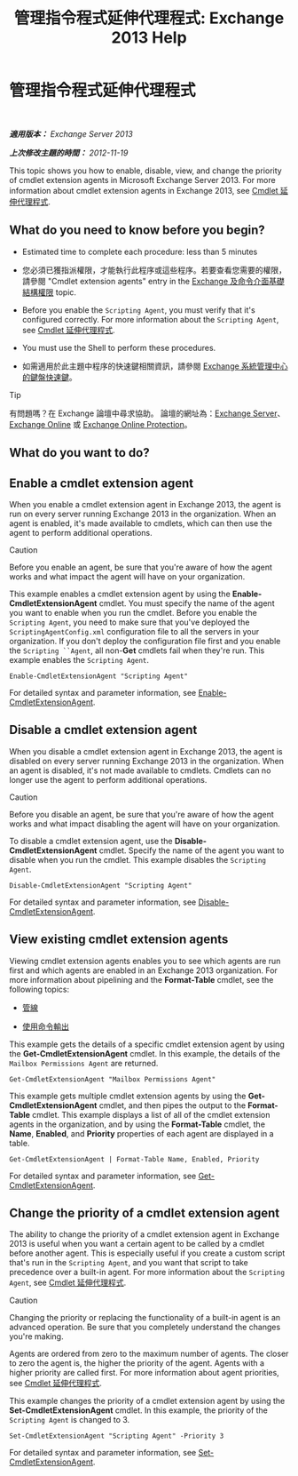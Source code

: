 ﻿---
title: '管理指令程式延伸代理程式: Exchange 2013 Help'
TOCTitle: 管理指令程式延伸代理程式
ms:assetid: 9141b3cb-ad13-4415-be2f-aa89f91445f5
ms:mtpsurl: https://technet.microsoft.com/zh-tw/library/Dd298143(v=EXCHG.150)
ms:contentKeyID: 50554031
ms.date: 03/28/2018
mtps_version: v=EXCHG.150
ms.translationtype: HT
---

# 管理指令程式延伸代理程式

 

_**適用版本：** Exchange Server 2013_

_**上次修改主題的時間：** 2012-11-19_

This topic shows you how to enable, disable, view, and change the priority of cmdlet extension agents in Microsoft Exchange Server 2013. For more information about cmdlet extension agents in Exchange 2013, see [Cmdlet 延伸代理程式](cmdlet-extension-agents-exchange-2013-help.md).

## What do you need to know before you begin?

  - Estimated time to complete each procedure: less than 5 minutes

  - 您必須已獲指派權限，才能執行此程序或這些程序。若要查看您需要的權限，請參閱 "Cmdlet extension agents" entry in the [Exchange 及命令介面基礎結構權限](exchange-and-shell-infrastructure-permissions-exchange-2013-help.md) topic.

  - Before you enable the `Scripting Agent`, you must verify that it's configured correctly. For more information about the `Scripting Agent`, see [Cmdlet 延伸代理程式](cmdlet-extension-agents-exchange-2013-help.md).

  - You must use the Shell to perform these procedures.

  - 如需適用於此主題中程序的快速鍵相關資訊，請參閱 [Exchange 系統管理中心的鍵盤快速鍵](keyboard-shortcuts-in-the-exchange-admin-center-exchange-online-protection-help.md)。


> [!TIP]  
> 有問題嗎？在 Exchange 論壇中尋求協助。 論壇的網址為：<a href="https://go.microsoft.com/fwlink/p/?linkid=60612">Exchange Server</a>、 <a href="https://go.microsoft.com/fwlink/p/?linkid=267542">Exchange Online</a> 或 <a href="https://go.microsoft.com/fwlink/p/?linkid=285351">Exchange Online Protection</a>。




## What do you want to do?

## Enable a cmdlet extension agent

When you enable a cmdlet extension agent in Exchange 2013, the agent is run on every server running Exchange 2013 in the organization. When an agent is enabled, it's made available to cmdlets, which can then use the agent to perform additional operations.


> [!CAUTION]  
> Before you enable an agent, be sure that you're aware of how the agent works and what impact the agent will have on your organization.




This example enables a cmdlet extension agent by using the **Enable-CmdletExtensionAgent** cmdlet. You must specify the name of the agent you want to enable when you run the cmdlet. Before you enable the `Scripting Agent`, you need to make sure that you've deployed the `ScriptingAgentConfig.xml` configuration file to all the servers in your organization. If you don't deploy the configuration file first and you enable the `Scripting ``Agent`, all non-**Get** cmdlets fail when they're run. This example enables the `Scripting Agent`.

    Enable-CmdletExtensionAgent "Scripting Agent"

For detailed syntax and parameter information, see [Enable-CmdletExtensionAgent](https://technet.microsoft.com/zh-tw/library/dd335192\(v=exchg.150\)).

## Disable a cmdlet extension agent

When you disable a cmdlet extension agent in Exchange 2013, the agent is disabled on every server running Exchange 2013 in the organization. When an agent is disabled, it's not made available to cmdlets. Cmdlets can no longer use the agent to perform additional operations.


> [!CAUTION]  
> Before you disable an agent, be sure that you're aware of how the agent works and what impact disabling the agent will have on your organization.




To disable a cmdlet extension agent, use the **Disable-CmdletExtensionAgent** cmdlet. Specify the name of the agent you want to disable when you run the cmdlet. This example disables the `Scripting Agent`.

    Disable-CmdletExtensionAgent "Scripting Agent"

For detailed syntax and parameter information, see [Disable-CmdletExtensionAgent](https://technet.microsoft.com/zh-tw/library/dd298132\(v=exchg.150\)).

## View existing cmdlet extension agents

Viewing cmdlet extension agents enables you to see which agents are run first and which agents are enabled in an Exchange 2013 organization. For more information about pipelining and the **Format-Table** cmdlet, see the following topics:

  - [管線](https://technet.microsoft.com/zh-tw/library/aa998260\(v=exchg.150\))

  - [使用命令輸出](working-with-command-output-exchange-2013-help.md)

This example gets the details of a specific cmdlet extension agent by using the **Get-CmdletExtensionAgent** cmdlet. In this example, the details of the `Mailbox Permissions Agent` are returned.

    Get-CmdletExtensionAgent "Mailbox Permissions Agent"

This example gets multiple cmdlet extension agents by using the **Get-CmdletExtensionAgent** cmdlet, and then pipes the output to the **Format-Table** cmdlet. This example displays a list of all of the cmdlet extension agents in the organization, and by using the **Format-Table** cmdlet, the **Name**, **Enabled**, and **Priority** properties of each agent are displayed in a table.

    Get-CmdletExtensionAgent | Format-Table Name, Enabled, Priority

For detailed syntax and parameter information, see [Get-CmdletExtensionAgent](https://technet.microsoft.com/zh-tw/library/dd297946\(v=exchg.150\)).

## Change the priority of a cmdlet extension agent

The ability to change the priority of a cmdlet extension agent in Exchange 2013 is useful when you want a certain agent to be called by a cmdlet before another agent. This is especially useful if you create a custom script that's run in the `Scripting Agent`, and you want that script to take precedence over a built-in agent. For more information about the `Scripting Agent`, see [Cmdlet 延伸代理程式](cmdlet-extension-agents-exchange-2013-help.md).


> [!CAUTION]  
> Changing the priority or replacing the functionality of a built-in agent is an advanced operation. Be sure that you completely understand the changes you're making.




Agents are ordered from zero to the maximum number of agents. The closer to zero the agent is, the higher the priority of the agent. Agents with a higher priority are called first. For more information about agent priorities, see [Cmdlet 延伸代理程式](cmdlet-extension-agents-exchange-2013-help.md).

This example changes the priority of a cmdlet extension agent by using the **Set-CmdletExtensionAgent** cmdlet. In this example, the priority of the `Scripting Agent` is changed to 3.

    Set-CmdletExtensionAgent "Scripting Agent" -Priority 3

For detailed syntax and parameter information, see [Set-CmdletExtensionAgent](https://technet.microsoft.com/zh-tw/library/dd335175\(v=exchg.150\)).

